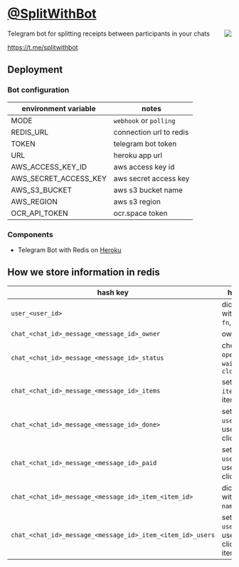 [@SplitWithBot](https://t.me/splitwithbot)
==========================================

<img align="right" src="http://is5.mzstatic.com/image/thumb/Purple122/v4/e5/f7/6f/e5f76f46-c4e3-f43a-f7b6-a78877f63a9b/source/175x175bb.png">
Telegram bot for splitting receipts between participants in your chats

https://t.me/splitwithbot

## Deployment
 
### Bot configuration 
 
| environment variable  | notes                   |
|-----------------------|-------------------------|
| MODE                  | `webhook` or `polling`  |
| REDIS_URL             | connection url to redis |
| TOKEN                 | telegram bot token      |
| URL                   | heroku app url          |
| AWS_ACCESS_KEY_ID     | aws access key id       |
| AWS_SECRET_ACCESS_KEY | aws secret access key   |
| AWS_S3_BUCKET         | aws s3 bucket name      |
| AWS_REGION            | aws s3 region           |
| OCR_API_TOKEN         | ocr.space token         |

### Components

* Telegram Bot with Redis on [Heroku](https://heroku.com)

## How we store information in redis
| hash key                                                   | hash value                                      |
|------------------------------------------------------------|-------------------------------------------------|
| `user_<user_id>`                                           | dictionary with fields `un`, `fn`, `ln`         |
| `chat_<chat_id>_message_<message_id>_owner`                | owner id                                        |
| `chat_<chat_id>_message_<message_id>_status`               | check status `open`, `wait_payments`, `closed`  |
| `chat_<chat_id>_message_<message_id>_items`                | set with `item_id` of items                     |
| `chat_<chat_id>_message_<message_id>_done>`                | set with `user_id` of users who clicked `done`  |
| `chat_<chat_id>_message_<message_id>_paid`                 | set with `user_id` of users who clicked `paid`  |
|`chat_<chat_id>_message_<message_id>_item_<item_id>`        | dictionary with fields `name`, `price`          |
| `chat_<chat_id>_message_<message_id>_item_<item_id>_users` | set with `user_id` of users who clicked on item |
